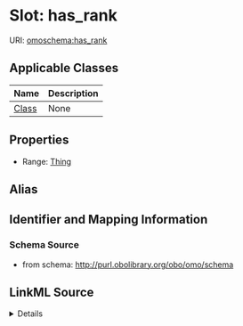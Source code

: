 # Slot: has_rank

URI: [omoschema:has_rank](http://purl.obolibrary.org/obo/schema/has_rank)



<!-- no inheritance hierarchy -->




## Applicable Classes

| Name | Description |
| --- | --- |
[Class](Class.md) | None






## Properties

* Range: [Thing](Thing.md)






## Alias




## Identifier and Mapping Information







### Schema Source


* from schema: http://purl.obolibrary.org/obo/omo/schema




## LinkML Source

<details>
```yaml
name: has_rank
from_schema: http://purl.obolibrary.org/obo/omo/schema
exact_mappings:
- obo:ncbitaxon/subsets/taxslim#has_rank
rank: 1000
alias: has_rank
domain_of:
- Class
range: Thing

```
</details>